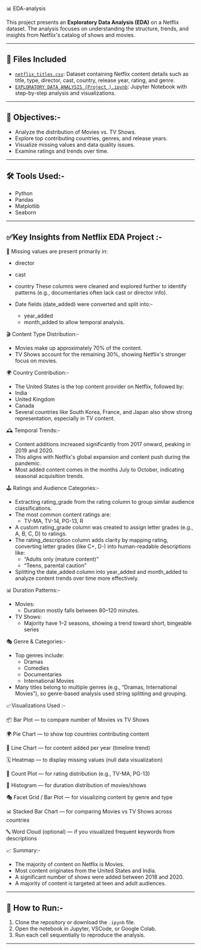  📊 EDA-analysis

This project presents an **Exploratory Data Analysis (EDA)** on a Netflix dataset. The analysis focuses on understanding the structure, trends, and insights from Netflix's catalog of shows and movies.

---

## 📁 Files Included

- [`netflix_titles.csv`](./netflix_titles.csv): Dataset containing Netflix content details such as title, type, director, cast, country, release year, rating, and genre.
- [`EXPLORATORY DATA ANALYSIS (Project ).ipynb`](./EXPLORATORY%20DATA%20ANALYSIS%20(Project%20).ipynb): Jupyter Notebook with step-by-step analysis and visualizations.

---

## 📌 Objectives:-

- Analyze the distribution of Movies vs. TV Shows.
- Explore top contributing countries, genres, and release years.
- Visualize missing values and data quality issues.
- Examine ratings and trends over time.

---

## 🛠️ Tools Used:-

- Python
- Pandas
- Matplotlib
- Seaborn

---

## ✅Key Insights from Netflix EDA Project :-
📁 Missing values are present primarily in:
* director
* cast
* country
These columns were cleaned and explored further to identify patterns (e.g., documentaries often lack cast or director info).

*  Date fields (date_added) were converted and split into:-
   * year_added
   * month_added
to allow temporal analysis.

🎬 Content Type Distribution:-
   * Movies make up approximately 70% of the content.
   *  TV Shows account for the remaining 30%, showing Netflix's stronger focus on movies.

🌍 Country Contribution:-
   * The United States is the top content provider on Netflix, followed by:
   * India
   * United Kingdom
   * Canada
* Several countries like South Korea, France, and Japan also show strong representation, especially in TV content.

🕰️ Temporal Trends:-
* Content additions increased significantly from 2017 onward, peaking in 2019 and 2020.
* This aligns with Netflix's global expansion and content push during the pandemic.
* Most added content comes in the months July to October, indicating seasonal acquisition trends.

🕹️ Ratings and Audience Categories:-
*  Extracting rating_grade from the rating column to group similar audience classifications.
* The most common content ratings are:
   * TV-MA, TV-14, PG-13, R
* A custom rating_grade column was created to assign letter grades (e.g., A, B, C, D) to ratings.
* The rating_description column adds clarity by mapping  rating, converting letter grades (like C+, D-) into human-readable descriptions  like:
  * “Adults only (mature content)”
  * “Teens, parental caution”
* Splitting the date_added column into year_added and month_added to analyze content trends over time more effectively.

📊 Duration Patterns:-
* Movies:
  * Duration mostly falls between 80–120 minutes.
* TV Shows:
   * Majority have 1–2 seasons, showing a trend toward short, bingeable series

 🎭 Genre & Categories:-
* Top genres include:
  * Dramas
  * Comedies
  * Documentaries
  * International Movies
* Many titles belong to multiple genres (e.g., “Dramas, International Movies”), so genre-based analysis used string splitting and grouping.


 📈Visualizations Used  :- 
 
 📦 Bar Plot — to compare number of Movies vs TV Shows
 
 🌍 Pie Chart — to show top countries contributing content
 
 📅 Line Chart — for content added per year (timeline trend)
 
 🗓️ Heatmap — to display missing values (null data visualization)
 
 🧮 Count Plot — for rating distribution (e.g., TV-MA, PG-13)
 
 🧾 Histogram — for duration distribution of movies/shows
 
 🎭 Facet Grid / Bar Plot — for visualizing content by genre and type
 
 📊 Stacked Bar Chart — for comparing Movies vs TV Shows across countries
 
 🔤 Word Cloud (optional) — if you visualized frequent keywords from descriptions


📈 Summary:-

- The majority of content on Netflix is Movies.
- Most content originates from the United States and India.
- A significant number of shows were added between 2018 and 2020.
- A majority of content is targeted at teen and adult audiences.

---

## 📌 How to Run:-

1. Clone the repository or download the `.ipynb` file.
2. Open the notebook in Jupyter, VSCode, or Google Colab.
3. Run each cell sequentially to reproduce the analysis.

---

